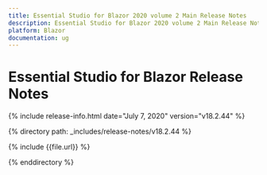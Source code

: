 ```yaml
---
title: Essential Studio for Blazor 2020 volume 2 Main Release Notes  
description: Essential Studio for Blazor 2020 volume 2 Main Release Notes  
platform: Blazor
documentation: ug
---
```


# Essential Studio for Blazor  Release Notes  

{% include release-info.html date="July 7, 2020"  version="v18.2.44" %} 

{% directory path: _includes/release-notes/v18.2.44 %}

{% include {{file.url}} %}

{% enddirectory %}

